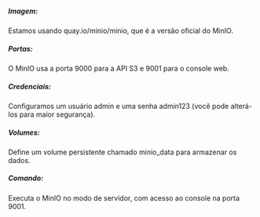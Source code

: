 ##### Imagem: 
Estamos usando quay.io/minio/minio, que é a versão oficial do MinIO.

##### Portas: 
O MinIO usa a porta 9000 para a API S3 e 9001 para o console web.

##### Credenciais: 
Configuramos um usuário admin e uma senha admin123 (você pode alterá-los para maior segurança).

##### Volumes: 
Define um volume persistente chamado minio_data para armazenar os dados.

##### Comando: 
Executa o MinIO no modo de servidor, com acesso ao console na porta 9001.